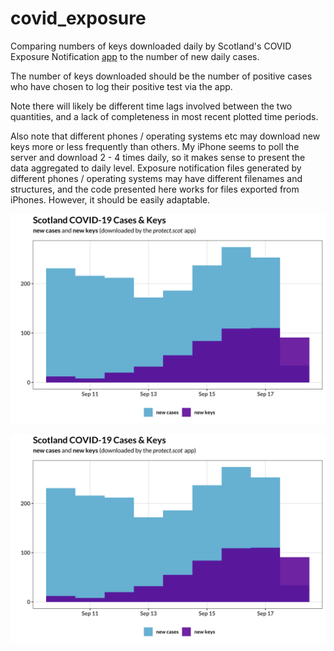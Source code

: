 # covid_exposure

Comparing numbers of keys downloaded daily by Scotland's COVID Exposure Notification [app](https://protect.scot) to the number of new daily cases.

The number of keys downloaded should be the number of positive cases who have chosen to log their positive test via the app. 

Note there will likely be different time lags involved between the two quantities, and a lack of completeness in most recent plotted time periods.

Also note that different phones / operating systems etc may download new keys more or less frequently than others. My iPhone seems to poll the server and download 2 - 4 times daily, so it makes sense to present the data aggregated to daily level. Exposure notification files generated by different phones / operating systems may have different filenames and structures, and the code presented here works for files exported from iPhones. However, it should be easily adaptable.

![](/pics/plot_cases_keys.png)

![](/pics/plot_cases_keys.png)
